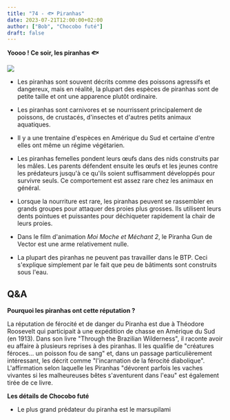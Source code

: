 ```yaml
---
title: "74 - 🐟 Piranhas"
date: 2023-07-21T12:00:00+02:00
author: ["Bob", "Chocobo futé"]
draft: false
---
```


**Yoooo ! Ce soir, les piranhas 🐟**

![](/img/74.jpg)

- Les piranhas sont souvent décrits comme des poissons agressifs et dangereux, mais en réalité, la plupart des espèces de piranhas sont de petite taille et ont une apparence plutôt ordinaire.  

- Les piranhas sont carnivores et se nourrissent principalement de poissons, de crustacés, d'insectes et d'autres petits animaux aquatiques.

- Il y a une trentaine d'espèces en Amérique du Sud et certaine d'entre elles ont même un régime végétarien.  

- Les piranhas femelles pondent leurs œufs dans des nids construits par les mâles. Les parents défendent ensuite les œufs et les jeunes contre les prédateurs jusqu'à ce qu'ils soient suffisamment développés pour survivre seuls. Ce comportement est assez rare chez les animaux en général.  

- Lorsque la nourriture est rare, les piranhas peuvent se rassembler en grands groupes pour attaquer des proies plus grosses. Ils utilisent leurs dents pointues et puissantes pour déchiqueter rapidement la chair de leurs proies.

- Dans le film d'animation _Moi Moche et Méchant 2_, le Piranha Gun de Vector est une arme relativement nulle.

- La plupart des piranhas ne peuvent pas travailler dans le BTP. Ceci s'explique simplement par le fait que peu de bâtiments sont construits sous l'eau.

## Q&A

**Pourquoi les piranhas ont cette réputation ?**

La réputation de férocité et de danger du Piranha est due à Théodore Roosevelt qui participait à une expédition de chasse en Amérique du Sud (en 1913). Dans son livre "Through the Brazilian Wilderness", il raconte avoir eu affaire à plusieurs reprises à des piranhas. Il les qualifie de "créatures féroces... un poisson fou de sang" et, dans un passage particulièrement intéressant, les décrit comme "l'incarnation de la férocité diabolique". L'affirmation selon laquelle les Piranhas "dévorent parfois les vaches vivantes si les malheureuses bêtes s'aventurent dans l'eau" est également tirée de ce livre.

**Les détails de Chocobo futé**

- Le plus grand prédateur du piranha est le marsupilami
